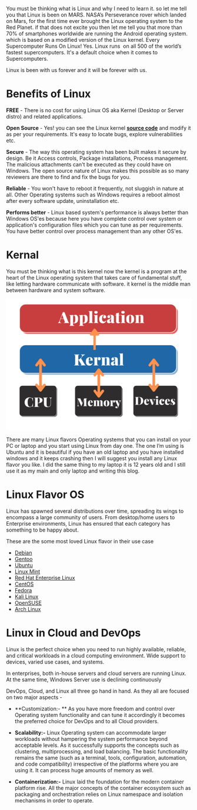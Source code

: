 You must be thinking what is Linux and why I need to learn it. so let me tell you that Linux is been on MARS. NASA’s Perseverance rover which landed on Mars, for the first time ever brought the Linux operating system to the Red Planet. if that does not excite you then let me tell you that more than 70% of smartphones worldwide are running the Android operating system. which is based on a modified version of the Linux kernel. Every Supercomputer Runs On Linux! Yes. Linux runs
 on all 500 of the world’s fastest supercomputers. It's a default choice when it comes to Supercomputers.

Linux is been with us forever and it will be forever with us.

# Benefits of Linux

**FREE** - There is no cost for using Linux OS aka Kernel (Desktop or Server distro) and related applications.

**Open Source** - Yes! you can see the Linux kernel **[source code](https://github.com/torvalds/linux)** and modify it as per your requirements. It's easy to locate bugs, explore vulnerabilities etc.

**Secure** - The way this operating system has been built makes it secure by design. Be it Access controls, Package installations, Process management. The malicious attachments can't be executed as they could have on Windows. The open source nature of Linux makes this possible as so many reviewers are there to find and fix the bugs for you.

**Reliable** - You won't have to reboot it frequently, not sluggish in nature at all. Other Operating systems such as Windows requires a reboot almost after every software update, uninstallation etc.

**Performs better** - Linux based system's performance is always better than Windows OS'es because here you have complete control over system or application's configuration files which you can tune as per requirements. You have better control over process management than any other OS'es.

# Kernal

You must be thinking what is this kernel now the kernel is a program at the heart of the Linux operating system that takes care of fundamental stuff, like letting hardware communicate with software. it kernel is the middle man between hardware and system software.

![kernal](linux/kernal.png)

There are many Linux flavors Operating systems that you can install on your PC or laptop and you start using Linux from day one. The one I’m using is Ubuntu and it is beautiful if you have an old laptop and you have installed windows and it keeps crashing then I will suggest you install any Linux flavor you like. I did the same thing to my laptop it is 12 years old and I still use it as my main and only laptop and writing this blog. 

# Linux Flavor OS

Linux has spawned several distributions over time, spreading its wings to encompass a large community of users. From desktop/home users to Enterprise environments, Linux has ensured that each category has something to be happy about.

These are the some most loved Linux flavor in their use case


- [Debian](https://www.debian.org/)
- [Gentoo](https://www.gentoo.org/)
- [Ubuntu](https://ubuntu.com/)
- [Linux Mint](https://linuxmint.com/)
- [Red Hat Enterprise Linux](https://www.redhat.com/en/technologies/linux-platforms/enterprise-linux)
- [CentOS](https://www.centos.org/)
- [Fedora](https://getfedora.org/)
- [Kali Linux](https://www.kali.org/)
- [OpenSUSE](https://www.opensuse.org/)
- [Arch Linux](https://www.archlinux.org/)

# Linux in Cloud and DevOps

Linux is the perfect choice when you need to run highly available, reliable, and critical workloads in a cloud computing environment. Wide support to devices, varied use cases, and systems.

In enterprises, both in-house servers and cloud servers are running Linux. At the same time, Windows Server use is declining continuously

DevOps, Cloud, and Linux all three go hand in hand. As they all are focused on two major aspects -

- **Customization:- ** As you have more freedom and control over Operating system functionality and can tune it accordingly it becomes the preferred choice for DevOps and to all Cloud providers.

- **Scalability:-** Linux Operating system can accommodate larger workloads without hampering the system performance beyond acceptable levels. As it successfully supports the concepts such as clustering, multiprocessing, and load balancing. The basic functionality remains the same (such as a terminal, tools, configuration, automation, and code compatibility) irrespective of the platforms where you are using it. It can process huge amounts of memory as well.

- **Containerization:-**  Linux laid the foundation for the modern container platform rise. All the major concepts of the container ecosystem such as packaging and orchestration relies on Linux namespace and isolation mechanisms in order to operate.

